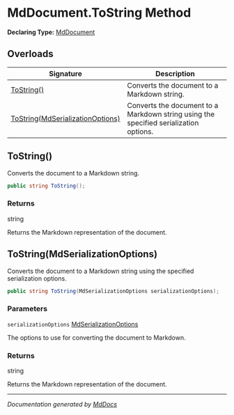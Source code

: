 # MdDocument.ToString Method

**Declaring Type:** [MdDocument](../index.md)

## Overloads

| Signature                                                           | Description                                                                           |
| ------------------------------------------------------------------- | ------------------------------------------------------------------------------------- |
| [ToString()](#tostring)                                             | Converts the document to a Markdown string.                                           |
| [ToString(MdSerializationOptions)](#tostringmdserializationoptions) | Converts the document to a Markdown string using the specified serialization options. |

## ToString()

Converts the document to a Markdown string.

```csharp
public string ToString();
```

### Returns

string

Returns the Markdown representation of the document.

## ToString(MdSerializationOptions)

Converts the document to a Markdown string using the specified serialization options.

```csharp
public string ToString(MdSerializationOptions serializationOptions);
```

### Parameters

`serializationOptions`  [MdSerializationOptions](../../MdSerializationOptions/index.md)

The options to use for converting the document to Markdown.

### Returns

string

Returns the Markdown representation of the document.

___

*Documentation generated by [MdDocs](https://github.com/ap0llo/mddocs)*
